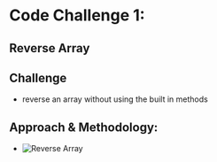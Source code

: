 # Code Challenge 1:
## Reverse Array

## Challenge
* reverse an array without using the built in methods

## Approach & Methodology:
* ![Reverse Array](/code-chal-1)
